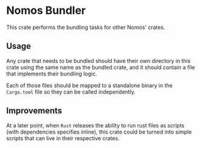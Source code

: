 # Nomos Bundler

This crate performs the bundling tasks for other Nomos' crates.

## Usage

Any crate that needs to be bundled should have their own directory in this crate using the same name as the bundled
crate, and it should contain a file that implements their bundling logic.

Each of those files should be mapped to a standalone binary in the `Cargo.toml` file so they can be called
independently.

## Improvements

At a later point, when `Rust` releases the ability to run rust files as scripts (with dependencies specifies inline),
this crate could be turned into simple scripts that can live in their respective crates.
